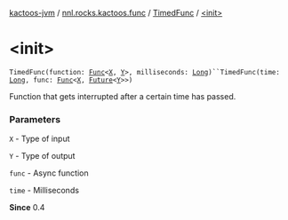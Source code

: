 [kactoos-jvm](../../index.md) / [nnl.rocks.kactoos.func](../index.md) / [TimedFunc](index.md) / [&lt;init&gt;](./-init-.md)

# &lt;init&gt;

`TimedFunc(function: `[`Func`](../../nnl.rocks.kactoos/-func/index.md)`<`[`X`](index.md#X)`, `[`Y`](index.md#Y)`>, milliseconds: `[`Long`](https://kotlinlang.org/api/latest/jvm/stdlib/kotlin/-long/index.html)`)``TimedFunc(time: `[`Long`](https://kotlinlang.org/api/latest/jvm/stdlib/kotlin/-long/index.html)`, func: `[`Func`](../../nnl.rocks.kactoos/-func/index.md)`<`[`X`](index.md#X)`, `[`Future`](http://docs.oracle.com/javase/8/docs/api/java/util/concurrent/Future.html)`<`[`Y`](index.md#Y)`>>)`

Function that gets interrupted after a certain time has passed.

### Parameters

`X` - Type of input

`Y` - Type of output

`func` - Async function

`time` - Milliseconds

**Since**
0.4

